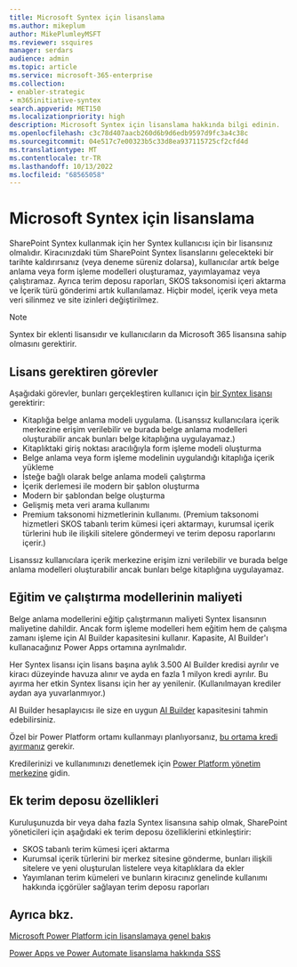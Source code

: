 ```yaml
---
title: Microsoft Syntex için lisanslama
ms.author: mikeplum
author: MikePlumleyMSFT
ms.reviewer: ssquires
manager: serdars
audience: admin
ms.topic: article
ms.service: microsoft-365-enterprise
ms.collection:
- enabler-strategic
- m365initiative-syntex
search.appverid: MET150
ms.localizationpriority: high
description: Microsoft Syntex için lisanslama hakkında bilgi edinin.
ms.openlocfilehash: c3c78d407aacb260d6b9d6edb9597d9fc3a4c38c
ms.sourcegitcommit: 04e517c7e00323b5c33d8ea937115725cf2cfd4d
ms.translationtype: MT
ms.contentlocale: tr-TR
ms.lasthandoff: 10/13/2022
ms.locfileid: "68565058"
---
```

# <a name="licensing-for-microsoft-syntex"></a>Microsoft Syntex için lisanslama

SharePoint Syntex kullanmak için her Syntex kullanıcısı için bir lisansınız olmalıdır. Kiracınızdaki tüm SharePoint Syntex lisanslarını gelecekteki bir tarihte kaldırırsanız (veya deneme süreniz dolarsa), kullanıcılar artık belge anlama veya form işleme modelleri oluşturamaz, yayımlayamaz veya çalıştıramaz. Ayrıca terim deposu raporları, SKOS taksonomisi içeri aktarma ve İçerik türü gönderimi artık kullanılamaz. Hiçbir model, içerik veya meta veri silinmez ve site izinleri değiştirilmez.
 
> [!NOTE] 
> Syntex bir eklenti lisansıdır ve kullanıcıların da Microsoft 365 lisansına sahip olmasını gerektirir.
 
## <a name="tasks-requiring-a-license"></a>Lisans gerektiren görevler
 
Aşağıdaki görevler, bunları gerçekleştiren kullanıcı için [bir Syntex lisansı](https://www.microsoft.com/microsoft-365/enterprise/sharepoint-syntex) gerektirir:
 
- Kitaplığa belge anlama modeli uygulama. (Lisanssız kullanıcılara içerik merkezine erişim verilebilir ve burada belge anlama modelleri oluşturabilir ancak bunları belge kitaplığına uygulayamaz.)
- Kitaplıktaki giriş noktası aracılığıyla form işleme modeli oluşturma
- Belge anlama veya form işleme modelinin uygulandığı kitaplığa içerik yükleme
- İsteğe bağlı olarak belge anlama modeli çalıştırma
- İçerik derlemesi ile modern bir şablon oluşturma
- Modern bir şablondan belge oluşturma
- Gelişmiş meta veri arama kullanımı
- Premium taksonomi hizmetlerinin kullanımı. (Premium taksonomi hizmetleri SKOS tabanlı terim kümesi içeri aktarmayı, kurumsal içerik türlerini hub ile ilişkili sitelere göndermeyi ve terim deposu raporlarını içerir.)

Lisanssız kullanıcılara içerik merkezine erişim izni verilebilir ve burada belge anlama modelleri oluşturabilir ancak bunları belge kitaplığına uygulayamaz.
 
## <a name="cost-of-training-and-running-models"></a>Eğitim ve çalıştırma modellerinin maliyeti
 
Belge anlama modellerini eğitip çalıştırmanın maliyeti Syntex lisansının maliyetine dahildir. Ancak form işleme modelleri hem eğitim hem de çalışma zamanı işleme için AI Builder kapasitesini kullanır. Kapasite, AI Builder'ı kullanacağınız Power Apps ortamına ayrılmalıdır.

Her Syntex lisansı için lisans başına aylık 3.500 AI Builder kredisi ayrılır ve kiracı düzeyinde havuza alınır ve ayda en fazla 1 milyon kredi ayrılır. Bu ayırma her etkin Syntex lisansı için her ay yenilenir. (Kullanılmayan krediler aydan aya yuvarlanmıyor.) 

AI Builder hesaplayıcısı ile size en uygun [AI Builder](https://powerapps.microsoft.com/ai-builder-calculator) kapasitesini tahmin edebilirsiniz.

Özel bir Power Platform ortamı kullanmayı planlıyorsanız, [bu ortama kredi ayırmanız](/power-platform/admin/capacity-add-on) gerekir.

Kredilerinizi ve kullanımınızı denetlemek için [Power Platform yönetim merkezine](https://admin.powerplatform.microsoft.com/resources/capacity) gidin.
  
## <a name="additional-term-store-features"></a>Ek terim deposu özellikleri

Kuruluşunuzda bir veya daha fazla Syntex lisansına sahip olmak, SharePoint yöneticileri için aşağıdaki ek terim deposu özelliklerini etkinleştirir:
 
- SKOS tabanlı terim kümesi içeri aktarma
- Kurumsal içerik türlerini bir merkez sitesine gönderme, bunları ilişkili sitelere ve yeni oluşturulan listelere veya kitaplıklara da ekler
- Yayımlanan terim kümeleri ve bunların kiracınız genelinde kullanımı hakkında içgörüler sağlayan terim deposu raporları


## <a name="see-also"></a>Ayrıca bkz.

[Microsoft Power Platform için lisanslamaya genel bakış](/power-platform/admin/pricing-billing-skus)

[Power Apps ve Power Automate lisanslama hakkında SSS](/power-platform/admin/powerapps-flow-licensing-faq)
